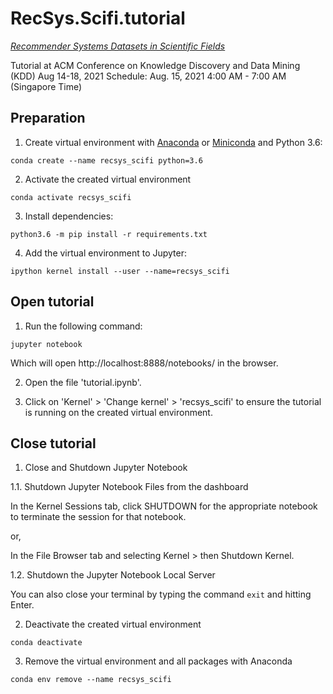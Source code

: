 # RecSys.Scifi.tutorial

[*Recommender Systems Datasets in Scientific Fields*](https://lasigebiotm.github.io/RecSys.Scifi/)

Tutorial at ACM Conference on Knowledge Discovery and Data Mining (KDD)
Aug 14-18, 2021 Schedule: Aug. 15, 2021 4:00 AM - 7:00 AM (Singapore Time)


## Preparation

1. Create virtual environment with [Anaconda](https://docs.conda.io/en/latest/miniconda.html) or [Miniconda](https://docs.conda.io/en/latest/miniconda.html) and Python 3.6:

```
conda create --name recsys_scifi python=3.6
```

2. Activate the created virtual environment

```
conda activate recsys_scifi
```

3. Install dependencies:

```
python3.6 -m pip install -r requirements.txt
```

4. Add the virtual environment to Jupyter:

```
ipython kernel install --user --name=recsys_scifi
```

## Open tutorial

1. Run the following command:

```
jupyter notebook
```

Which will open http://localhost:8888/notebooks/ in the browser.

2. Open the file 'tutorial.ipynb'.

3. Click on 'Kernel' > 'Change kernel' > 'recsys_scifi' to ensure the tutorial is running on the created virtual environment.

## Close tutorial

1. Close and Shutdown Jupyter Notebook

1.1. Shutdown Jupyter Notebook Files from the dashboard

In the Kernel Sessions tab, click SHUTDOWN for the appropriate notebook to terminate the session for that notebook.

or,

In the File Browser tab and selecting Kernel > then Shutdown Kernel.

1.2. Shutdown the Jupyter Notebook Local Server

You can also close your terminal by typing the command ```exit``` and hitting Enter.

2. Deactivate the created virtual environment

```
conda deactivate
```

3. Remove the virtual environment and all packages with Anaconda

```
conda env remove --name recsys_scifi
```
